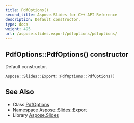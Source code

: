 ```yaml
---
title: PdfOptions()
second_title: Aspose.Slides for C++ API Reference
description: Default constructor.
type: docs
weight: 495
url: /aspose.slides.export/pdfoptions/pdfoptions/
---
```

## PdfOptions::PdfOptions() constructor


Default constructor.

```cpp
Aspose::Slides::Export::PdfOptions::PdfOptions()
```

## See Also

* Class [PdfOptions](../)
* Namespace [Aspose::Slides::Export](../../)
* Library [Aspose.Slides](../../../)